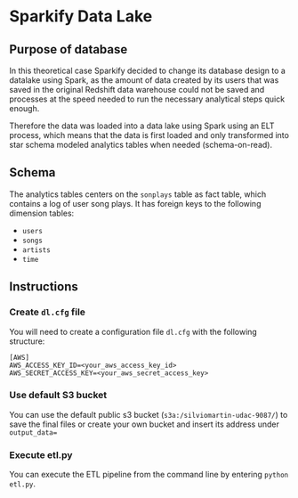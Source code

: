 # Sparkify Data Lake

## Purpose of database

In this theoretical case Sparkify decided to change its database design to a datalake using Spark,
as the amount of data created by its users that was saved in the original Redshift data warehouse could not be 
saved and processes at the speed needed to run the necessary analytical steps quick enough.

Therefore the data was loaded into a data lake using Spark using an ELT process, which means that the data is first loaded
and only transformed into star schema modeled analytics tables when needed (schema-on-read).

## Schema

The analytics tables centers on the `sonplays` table as fact table, which contains a log of user song plays.
It has foreign keys to the following dimension tables:

* `users`
* `songs`
* `artists`
* `time`

## Instructions

### Create `dl.cfg` file
You will need to create a configuration file `dl.cfg` with the following
structure:

```
[AWS]
AWS_ACCESS_KEY_ID=<your_aws_access_key_id>
AWS_SECRET_ACCESS_KEY=<your_aws_secret_access_key>

```

### Use default S3 bucket

You can use the default public s3 bucket (`s3a:/silviomartin-udac-9087/`) to save the final files or create your own bucket and insert its address under `output_data=`


### Execute etl.py

You can execute the ETL pipeline from the command line by entering `python etl.py`.


